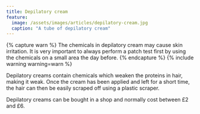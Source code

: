 ```yaml
---
title: Depilatory cream
feature:
  image: /assets/images/articles/depilatory-cream.jpg
  caption: "A tube of depilatory cream"
---
```


{% capture warn %}
The chemicals in depilatory cream may cause skin irritation. It is very important to always perform a patch test first by using the chemicals on a small area the day before.
{% endcapture %}
{% include warning warning=warn %}

Depilatory creams contain chemicals which weaken the proteins in hair, making it weak. Once the cream has been applied and left for a short time, the hair can then be easily scraped off using a plastic scraper.

Depilatory creams can be bought in a shop and normally cost between £2 and £6.